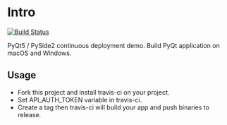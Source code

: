 # Intro

[![Build Status](https://travis-ci.com/cmsax/pyqt-ci-demo.svg?branch=master)](https://travis-ci.com/cmsax/pyqt-ci-demo)

PyQt5 / PySide2 continuous deployment demo. Build PyQt application on macOS and Windows.

## Usage

- Fork this project and install travis-ci on your project.
- Set API_AUTH_TOKEN variable in travis-ci.
- Create a tag then travis-ci will build your app and push binaries to release.
